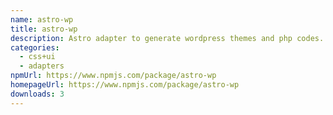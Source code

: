 ```yaml
---
name: astro-wp
title: astro-wp
description: Astro adapter to generate wordpress themes and php codes.
categories:
  - css+ui
  - adapters
npmUrl: https://www.npmjs.com/package/astro-wp
homepageUrl: https://www.npmjs.com/package/astro-wp
downloads: 3
---
```

